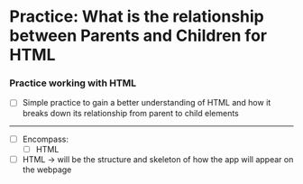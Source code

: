 # Practice: What is the relationship between Parents and Children for HTML

### Practice working with HTML

- [ ] Simple practice to gain a better understanding of HTML and how it breaks down its relationship from parent to child elements
---
- [ ] Encompass:
  - [ ] HTML
- [ ] HTML → will be the structure and skeleton of how the app will appear on the webpage
